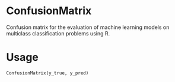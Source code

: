 # ConfusionMatrix
Confusion matrix for the evaluation of machine learning models on multiclass classification problems using R. 

# Usage

```{r }
ConfusionMatrix(y_true, y_pred)
```
